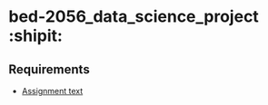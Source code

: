# bed-2056_data_science_project :shipit:

## Requirements
* [Assignment text](https://docs.google.com/document/d/e/2PACX-1vSWQUDdCrCa7o_NoN_nPnBfOvjnPsIGnvXS-hwWbDwkYjZghOWPTc0XzVFBt3YqJDxsNpfFdWsBy0Pn/pub)
